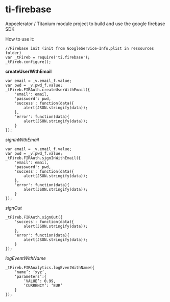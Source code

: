 # ti-firebase
Appcelerator / Titanium module project to build and use the google firebase SDK

How to use it:
```
//Firebase init (init from GoogleService-Info.plist in ressources folder)
var _tFireb = require('ti.firebase');
_tFireb.configure();
```

**createUserWithEmail**
```
var email = _v.email_f.value;
var pwd = _v.pwd_f.value;
_tFireb.FIRAuth.createUserWithEmail({
	'email': email,
	'password': pwd,
	'success': function(data){
		alert(JSON.stringify(data));
	},
	'error': function(data){
		alert(JSON.stringify(data));
	}
});
```

*signInWithEmail*
```
var email = _v.email_f.value;
var pwd = _v.pwd_f.value;
_tFireb.FIRAuth.signInWithEmail({
	'email': email,
	'password': pwd,
	'success': function(data){
		alert(JSON.stringify(data));
	},
	'error': function(data){
		alert(JSON.stringify(data));
	}
});
```

*signOut*
```
_tFireb.FIRAuth.signOut({
	'success': function(data){	
		alert(JSON.stringify(data));
	},
	'error': function(data){
		alert(JSON.stringify(data));
	}
});
```

*logEventWithName*
```
_tFireb.FIRAnalytics.logEventWithName({
	‘name’: ‘xyz’,
	‘parameters’:{
		‘VALUE’: 0.99,
		‘CURRENCY’: ‘EUR’
	}
});
```